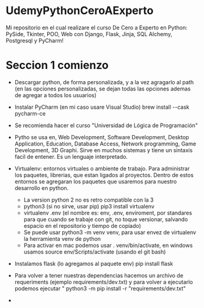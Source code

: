 # UdemyPythonCeroAExperto
Mi repositorio en el cual realizare el curso De Cero a Experto en Python: PySide, Tkinter, POO, Web con Django, Flask, Jinja, SQL Alchemy, Postgresql y PyCharm!

#   Seccion 1 comienzo

- Descargar python, de forma personalizada, y a la vez agragarlo al path (en las opciones personalizadas, se dejan todas las opciones ademas de agregar a todos los usuarios)

- Instalar PyCharm (en mi caso usare Visual Studio) brew install --cask pycharm-ce

- Se recomienda hacer el curso "Universidad de Lógica de Programación"

- Pytho se usa en, Web Development, Software Development, Desktop Application, Education, Database Access, Network programming, Game Development, 3D Graphi. Sirve en muchos sistemas y tiene un sintaxis facil de entener. Es un lenguaje interpretado.

- Virtualenv: entornos virtuales o ambiente de trabajo. Para administrar los paquetes, librerias, que estan ligados al proyectos. Dentro de estos entornos se agregaran los paquetes que usaremos para nuestro desarrollo en python. 
    - La version python 2 no es retro compatible con la 3
    - python3 (si no sirve, usar pip) pip3 install virtualenv
    - virtualenv .env (el nombre es: env, .env, enviroment, por standares para que cuando se trabaje con git, no toque versionar, salvando espacio en el repositorio y tiempo de copiado)
    - Se puede usar python3 -m venv venv, para usar envez de virtualenv la herramienta venv de python
    - Para activar en mac podemos usar . venv/bin/activate, en windows usamos source env/Scripts/activate (usando el git bash)

- Instalamos flask (lo agregamos al paquete env) pip install flask

- Para volver a tener nuestras dependencias hacemos un archivo de requeriments (ejemplo requirements/dev.txt) y para volver a ejecutarlo podemos ejecutar "
python3 -m pip install -r "requirements/dev.txt"

-